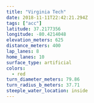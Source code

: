 ```yaml
---
title: "Virginia Tech"
date: 2018-11-11T22:42:21.294Z
tags: ["acc"]
latitude: 37.2177356
longitude: -80.4214048
elevation_meters: 625
distance_meters: 400
lap_lanes: 8
home_lanes: 10
surface_type: artificial
colors:
  - red
turn_diameter_meters: 79.86
turn_radius_b_meters: 37.71
steeple_water_location: inside
---
```

